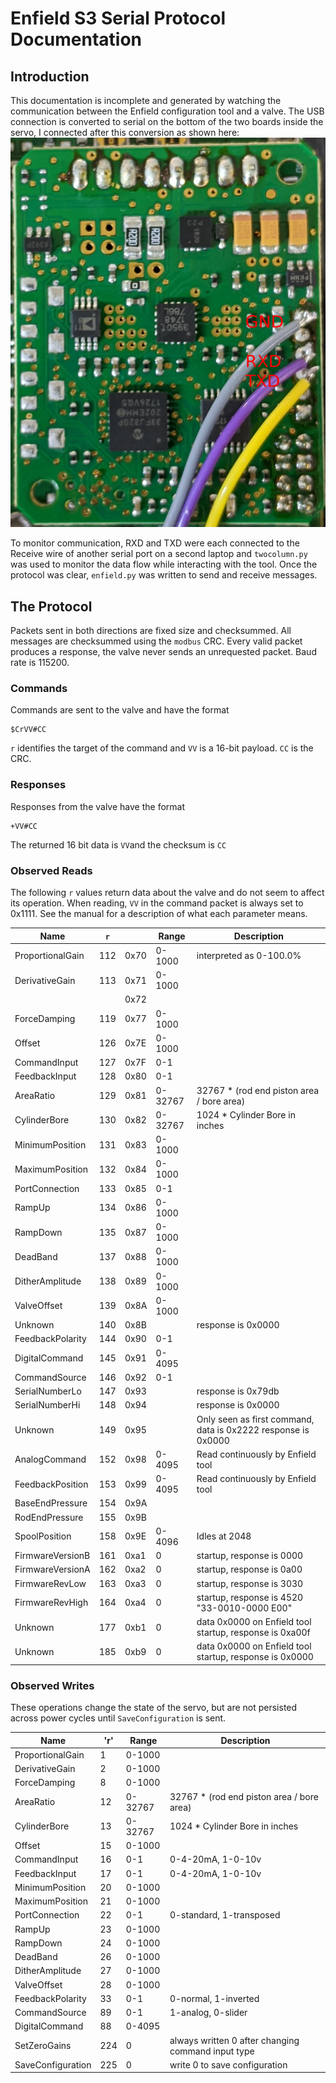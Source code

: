 # Enfield S3 Serial Protocol Documentation

## Introduction

This documentation is incomplete and generated by watching the communication
between the Enfield configuration tool and a valve. The USB connection is
converted to serial on the bottom of the two boards inside the servo, I connected
after this conversion as shown here:
![Serial Connection](SerialConnection.jpg)

To monitor communication, RXD and TXD were each connected to the Receive wire of
another serial port on a second laptop and `twocolumn.py` was used to monitor
the data flow while interacting with the tool. Once the protocol was clear,
`enfield.py` was written to send and receive messages.

## The Protocol

Packets sent in both directions are fixed size and checksummed. All messages are
checksummed using the `modbus` CRC. Every valid packet produces a response, the
valve never sends an unrequested packet. Baud rate is 115200.

### Commands

Commands are sent to the valve and have the format

    $CrVV#CC

`r` identifies the target of the command and `VV` is a 16-bit payload. `CC` is
the CRC.

### Responses

Responses from the valve have the format

    +VV#CC

The returned 16 bit data is `VV`and the checksum is `CC`

### Observed Reads

The following `r` values return data about the valve and do not seem to affect
its operation. When reading, `VV` in the command packet is always set to 0x1111.
See the manual for a description of what each parameter means.

Name             | `r` |      | Range   | Description
-----------------|-----|------|---------|-------------
ProportionalGain | 112 | 0x70 | 0-1000  | interpreted as 0-100.0%
DerivativeGain   | 113 | 0x71 | 0-1000  | 
                 |     | 0x72 |         |
ForceDamping     | 119 | 0x77 | 0-1000  | 
Offset           | 126 | 0x7E | 0-1000  | 
CommandInput     | 127 | 0x7F | 0-1     | 
FeedbackInput    | 128 | 0x80 | 0-1     | 
AreaRatio        | 129 | 0x81 | 0-32767 | 32767 * (rod end piston area / bore area)
CylinderBore     | 130 | 0x82 | 0-32767 | 1024 * Cylinder Bore in inches
MinimumPosition  | 131 | 0x83 | 0-1000  | 
MaximumPosition  | 132 | 0x84 | 0-1000  | 
PortConnection   | 133 | 0x85 | 0-1     | 
RampUp           | 134 | 0x86 | 0-1000  | 
RampDown         | 135 | 0x87 | 0-1000  | 
DeadBand         | 137 | 0x88 | 0-1000  | 
DitherAmplitude  | 138 | 0x89 | 0-1000  | 
ValveOffset      | 139 | 0x8A | 0-1000  | 
Unknown          | 140 | 0x8B |         | response is 0x0000
FeedbackPolarity | 144 | 0x90 | 0-1     | 
DigitalCommand   | 145 | 0x91 | 0-4095  | 
CommandSource    | 146 | 0x92 | 0-1     | 
SerialNumberLo   | 147 | 0x93 |         | response is 0x79db
SerialNumberHi   | 148 | 0x94 |         | response is 0x0000
Unknown          | 149 | 0x95 |         | Only seen as first command, data is 0x2222 response is 0x0000
AnalogCommand    | 152 | 0x98 | 0-4095  | Read continuously by Enfield tool
FeedbackPosition | 153 | 0x99 | 0-4095  | Read continuously by Enfield tool
BaseEndPressure  | 154 | 0x9A |         | 
RodEndPressure   | 155 | 0x9B |         | 
SpoolPosition    | 158 | 0x9E | 0-4096  | Idles at 2048
FirmwareVersionB | 161 | 0xa1 | 0       | startup, response is 0000
FirmwareVersionA | 162 | 0xa2 | 0       | startup, response is 0a00
FirmwareRevLow   | 163 | 0xa3 | 0       | startup, response is 3030
FirmwareRevHigh  | 164 | 0xa4 | 0       | startup, response is 4520 "33-0010-0000 E00" 
Unknown          | 177 | 0xb1 | 0       | data 0x0000 on Enfield tool startup, response is 0xa00f
Unknown          | 185 | 0xb9 | 0       | data 0x0000 on Enfield tool startup, response is 0x0000

### Observed Writes

These operations change the state of the servo, but are not persisted across
power cycles until `SaveConfiguration` is sent.

Name              | 'r' | Range   | Description
------------------|-----|---------|------------
ProportionalGain  | 1   | 0-1000  |
DerivativeGain    | 2   | 0-1000  |
ForceDamping      | 8   | 0-1000  |
AreaRatio         | 12  | 0-32767 | 32767 * (rod end piston area / bore area)
CylinderBore      | 13  | 0-32767 | 1024 * Cylinder Bore in inches
Offset            | 15  | 0-1000  |
CommandInput      | 16  | 0-1     | 0-4-20mA, 1-0-10v
FeedbackInput     | 17  | 0-1     | 0-4-20mA, 1-0-10v
MinimumPosition   | 20  | 0-1000  |
MaximumPosition   | 21  | 0-1000  |
PortConnection    | 22  | 0-1     | 0-standard, 1-transposed
RampUp            | 23  | 0-1000  |
RampDown          | 24  | 0-1000  |
DeadBand          | 26  | 0-1000  |
DitherAmplitude   | 27  | 0-1000  |
ValveOffset       | 28  | 0-1000  |
FeedbackPolarity  | 33  | 0-1     | 0-normal, 1-inverted
CommandSource     | 89  | 0-1     | 1-analog, 0-slider
DigitalCommand    | 88  | 0-4095  |
SetZeroGains      | 224 | 0       | always written 0 after changing command input type
SaveConfiguration | 225 | 0       | write 0 to save configuration
